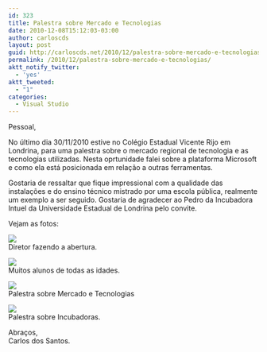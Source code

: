 ```yaml
---
id: 323
title: Palestra sobre Mercado e Tecnologias
date: 2010-12-08T15:12:03-03:00
author: carloscds
layout: post
guid: http://carloscds.net/2010/12/palestra-sobre-mercado-e-tecnologias/
permalink: /2010/12/palestra-sobre-mercado-e-tecnologias/
aktt_notify_twitter:
  - 'yes'
aktt_tweeted:
  - "1"
categories:
  - Visual Studio
---
```

Pessoal,

No último dia 30/11/2010 estive no Colégio Estadual Vicente Rijo em Londrina, para uma palestra sobre o mercado regional de tecnologia e as tecnologias utilizadas. Nesta oprtunidade falei sobre a plataforma Microsoft e como ela está posicionada em relação a outras ferramentas.

Gostaria de ressaltar que fique impressional com a qualidade das instalações e do ensino técnico mistrado por uma escola pública, realmente um exemplo a ser seguido. Gostaria de agradecer ao Pedro da Incubadora Intuel da Universidade Estadual de Londrina pelo convite.

Vejam as fotos:

![]( wp-content/uploads/2010/12/foto1.jpg)  
Diretor fazendo a abertura.

![]( wp-content/uploads/2010/12/foto2.jpg)  
Muitos alunos de todas as idades.

![]( wp-content/uploads/2010/12/foto3.jpg)  
Palestra sobre Mercado e Tecnologias

![]( wp-content/uploads/2010/12/foto4.jpg)  
Palestra sobre Incubadoras.

Abraços,  
Carlos dos Santos.